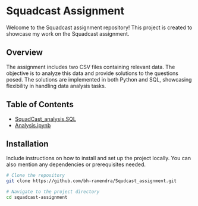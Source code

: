 # Squadcast Assignment

Welcome to the Squadcast assignment repository! This project is created to showcase my work on the Squadcast assignment.

## Overview

The assignment includes two CSV files containing relevant data. The objective is to analyze this data and provide solutions to the questions posed. The solutions are implemented in both Python and SQL, showcasing flexibility in handling data analysis tasks.

## Table of Contents

- [SquadCast_analysis.SQL](#SquadCast_analysis.SQL)
- [Analysis.ipynb](#Analysis.ipynb)


## Installation

Include instructions on how to install and set up the project locally. You can also mention any dependencies or prerequisites needed.

```bash
# Clone the repository
git clone https://github.com/bh-ramendra/Squdcast_assignment.git

# Navigate to the project directory
cd squadcast-assignment

